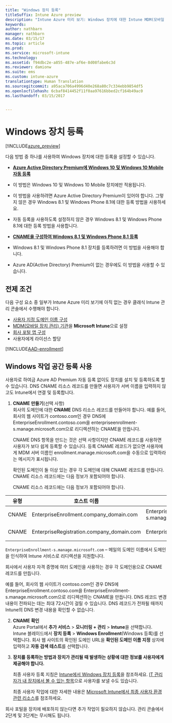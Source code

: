 ```yaml
---
title: "Windows 장치 등록"
titleSuffix: Intune Azure preview
description: "Intune Azure 미리 보기: Windows 장치에 대한 Intune MDM(모바일 장치 관리)을 사용하도록 설정합니다."
keywords: 
author: nathbarn
manager: nathbarn
ms.date: 03/15/17
ms.topic: article
ms.prod: 
ms.service: microsoft-intune
ms.technology: 
ms.assetid: f94dbc2e-a855-487e-af6e-8d08fabe6c3d
ms.reviewer: damionw
ms.suite: ems
ms.custom: intune-azure
translationtype: Human Translation
ms.sourcegitcommit: a95aca706a4996d40e268a80c7c334ebb9854df5
ms.openlocfilehash: 6cbaf8414452f11f0aa97616bbed2cf164b49ac0
ms.lasthandoff: 03/15/2017


---
```


# <a name="enroll-windows-devices"></a>Windows 장치 등록

[!INCLUDE[azure_preview](../includes/azure_preview.md)]

다음 방법 중 하나를 사용하여 Windows 장치에 대한 등록을 설정할 수 있습니다.

- [**Azure Active Directory Premium에 Windows 10 및 Windows 10 Mobile 자동 등록**](#set-up-windows-10-and-windows-10-mobile-automatic-enrollment-with-azure-active-directory-premium)
 -  이 방법은 Windows 10 및 Windows 10 Mobile 장치에만 적용됩니다.
 -  이 방법을 사용하려면 Azure Active Directory Premium이 있어야 합니다. 그렇지 않은 경우 Windows 8.1 및 Windows Phone 8.1에 대한 등록 방법을 사용하세요.
 -  자동 등록을 사용하도록 설정하지 않은 경우 Windows 8.1 및 Windows Phone 8.1에 대한 등록 방법을 사용합니다.

- [**CNAME을 구성하여 Windows 8.1 및 Windows Phone 8.1 등록**](#simplify-enrollment-by-configuring-cname)
 - Windows 8.1 및 Windows Phone 8.1 장치를 등록하려면 이 방법을 사용해야 합니다.
 - Azure AD(Active Directory) Premium이 없는 경우에도 이 방법을 사용할 수 있습니다.


## <a name="prerequisites"></a>전제 조건

다음 구성 요소 중 일부가 Intune Azure 미리 보기에 아직 없는 경우 클래식 Intune 관리 콘솔에서 수행해야 합니다.

- [사용자 지정 도메인 이름 구성](https://docs.microsoft.com/intune/get-started/start-with-a-paid-subscription-to-microsoft-intune-step-2)
- [MDM(모바일 장치 관리) 기관](set-mdm-authority.md)을 **Microsoft Intune**으로 설정
- [회사 포털 앱 구성](/intune-azure/manage-apps/company-portal-app.md)
- 사용자에게 라이선스 할당

[!INCLUDE[AAD-enrollment](../includes/win10-automatic-enrollment-aad.md)]

## <a name="enable-windows-workplace-enrollment"></a>Windows 작업 공간 등록 사용

사용자로 하여금 Azure AD Premium 자동 등록 없이도 장치를 설치 및 등록하도록 할 수 있습니다. DNS CNAME 리소스 레코드를 만들면 사용자가 서버 이름을 입력하지 않고도 Intune에서 연결 및 등록합니다.

1. **CNAME 만들기**(선택 사항)<br>
 회사의 도메인에 대한 **CNAME** DNS 리소스 레코드를 만들어야 합니다. 예를 들어, 회사의 웹 사이트가 contoso.com인 경우 DNS에 EnterpriseEnrollment.contoso.com을 enterpriseenrollment-s.manage.microsoft.com으로 리디렉션하는 CNAME을 만듭니다.

    CNAME DNS 항목을 만드는 것은 선택 사항이지만 CNAME 레코드를 사용하면 사용자가 보다 쉽게 등록할 수 있습니다. 등록 CNAME 레코드가 없으면 사용자에게 MDM 서버 이름인 enrollment.manage.microsoft.com을 수동으로 입력하라는 메시지가 표시됩니다.

    확인된 도메인이 둘 이상 있는 경우 각 도메인에 대해 CNAME 레코드를 만듭니다. CNAME 리소스 레코드에는 다음 정보가 포함되어야 합니다.

    CNAME 리소스 레코드에는 다음 정보가 포함되어야 합니다.

  |유형|호스트 이름|지시 대상|TTL|
  |--------|-------------|-------------|-------|
  |CNAME|EnterpriseEnrollment.company_domain.com|EnterpriseEnrollment-s.manage.microsoft.com |1시간|
  |CNAME|EnterpriseRegistration.company_domain.com|EnterpriseRegistration.windows.net|1시간|

  `EnterpriseEnrollment-s.manage.microsoft.com` – 메일의 도메인 이름에서 도메인을 인식하여 Intune 서비스로 리디렉션을 지원합니다.

  회사에서 사용자 자격 증명에 여러 도메인을 사용하는 경우 각 도메인용으로 CNAME 레코드를 만듭니다.

  예를 들어, 회사의 웹 사이트가 contoso.com인 경우 DNS에 EnterpriseEnrollment.contoso.com을 EnterpriseEnrollment-s.manage.microsoft.com으로 리디렉션하는 CNAME을 만듭니다. DNS 레코드 변경 내용이 전파되는 데는 최대 72시간이 걸릴 수 있습니다. DNS 레코드가 전파될 때까지 Intune의 DNS 변경 내용을 확인할 수 없습니다.

2.  **CNAME 확인**<br>Azure Portal에서 **추가 서비스** > **모니터링 + 관리** > **Intune**을 선택합니다. Intune 블레이드에서 **장치 등록** > **Windows Enrollment**(Windows 등록)를 선택합니다. 회사 웹 사이트의 확인된 도메인 URL을 **확인된 도메인 이름 지정** 상자에 입력하고 **자동 검색 테스트**를 선택합니다.

3.  **장치를 등록하는 방법과 장치가 관리될 때 발생하는 상황에 대한 정보를 사용자에게 제공해야 합니다.**

    최종 사용자 등록 지침은 [Intune에서 Windows 장치 등록](https://docs.microsoft.com/intune/enduser/enroll-your-device-in-intune-windows)을 참조하세요. [IT 관리자가 내 장치에서 볼 수 있는 항목](https://docs.microsoft.com/intune/enduser/what-can-your-it-administrator-see-when-you-enroll-your-device-in-intune-windows)으로 사용자를 보낼 수도 있습니다.

    최종 사용자 작업에 대한 자세한 내용은 [Microsoft Intune에서 최종 사용자 환경 관련 리소스](https://docs.microsoft.com/intune/deploy-use/what-to-tell-your-end-users-about-using-microsoft-intune)를 참조하세요.

회사 포털을 장치에 배포하지 않는다면 추가 작업이 필요하지 않습니다.  관리 콘솔에서 2단계 및 3단계는 무시해도 됩니다.

